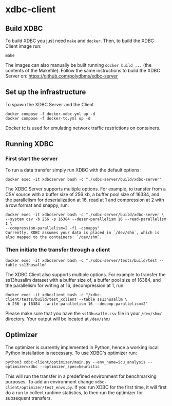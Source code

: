 # xdbc-client

## Build XDBC
To build XDBC you just need `make` and `docker`. Then, to build the XDBC Client image run:
```
make
```
The images can also manually be built running `docker build ...` (the contents of the Makefile). Follow the same instructions to build the XDBC Server on: https://github.com/polydbms/xdbc-server

## Set up the infrastructure
To spawn the XDBC Server and the Client
```
docker compose -f docker-xdbc.yml up -d
docker compose -f docker-tc.yml up -d
```
Docker tc is used for emulating network traffic restrictions on containers.

## Running XDBC

### First start the server
To run a data transfer simply run XDBC with the default options:
```
docker exec -it xdbcserver bash -c "./xdbc-server/build/xdbc-server"
```
The XDBC Server supports multiple options. For example, to transfer from a CSV source with a buffer size of 256 kb, a buffer pool size of 16384, and the parallelism for deserialization at 16, read at 1 and compression at 2 with a row format and snappy, run:
```
docker exec -it xdbcserver bash -c "./xdbc-server/build/xdbc-server \
--system csv -b 256 -p 16384 --deser-parallelism 16 --read-parallelism 1 \
--compression-parallelism=2 -f1 -csnappy"
Currently, XDBC assumes your data is placed in `/dev/shm`, which is also mapped to the containers' `/dev/shm`.
```
### Then initiate the transfer through a client
```
docker exec -it xdbcserver bash -c "./xdbc-server/tests/build/test --table ss13husallm"
```
The XDBC Client also supports multiple options. For example to transfer the ss13husallm dataset with a buffer size of, a buffer pool size of 16384, and the parallelism for writing at 16, decompression at 1, run:
```
docker exec -it xdbcclient bash -c "/xdbc-client/tests/build/test_xclient --table ss13husallm \
-b 256 -p 16384 --write-parallelism 16 --decomp-parallelism=2"
```
Please make sure that you have the `ss13husallm.csv` file in your `/dev/shm/` directory. Your output will be located at `/dev/shm/`
## Optimizer
The optimizer is currently implemented in Python, hence a working local Python installation is necessary.
To use XDBC's optimizer run:
```
python3 xdbc-client/optimizer/main.py --env_name=icu_analysis --optimizer=xdbc --optimizer_spec=heuristic
```
This will run the transfer in a predefined environment for benchmarking purposes. To add an environment change `xdbc-client/optimizer/test_envs.py`. If you run XDBC for the first time, it will first do a run to collect runtime statistics, to then run the optimizer for subsequent transfers.
